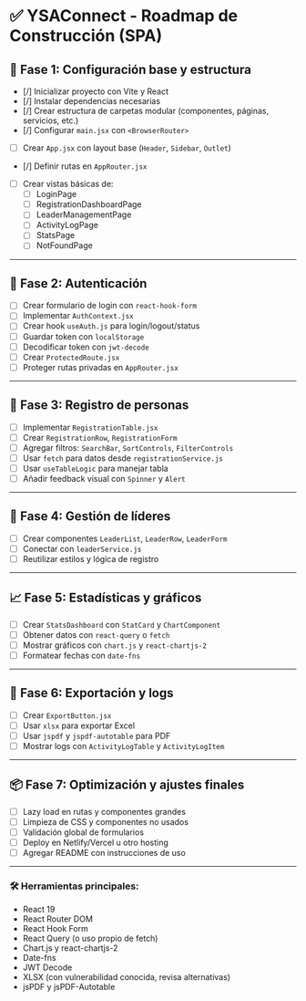 # ✅ YSAConnect - Roadmap de Construcción (SPA)

## 🧱 Fase 1: Configuración base y estructura
- [/] Inicializar proyecto con Vite y React
- [/] Instalar dependencias necesarias
- [/] Crear estructura de carpetas modular (componentes, páginas, servicios, etc.)
- [/] Configurar `main.jsx` con `<BrowserRouter>`
- [ ] Crear `App.jsx` con layout base (`Header`, `Sidebar`, `Outlet`)
- [/] Definir rutas en `AppRouter.jsx`
- [ ] Crear vistas básicas de:
  - [ ] LoginPage
  - [ ] RegistrationDashboardPage
  - [ ] LeaderManagementPage
  - [ ] ActivityLogPage
  - [ ] StatsPage
  - [ ] NotFoundPage

---

## 🔐 Fase 2: Autenticación
- [ ] Crear formulario de login con `react-hook-form`
- [ ] Implementar `AuthContext.jsx`
- [ ] Crear hook `useAuth.js` para login/logout/status
- [ ] Guardar token con `localStorage`
- [ ] Decodificar token con `jwt-decode`
- [ ] Crear `ProtectedRoute.jsx`
- [ ] Proteger rutas privadas en `AppRouter.jsx`

---

## 📄 Fase 3: Registro de personas
- [ ] Implementar `RegistrationTable.jsx`
- [ ] Crear `RegistrationRow`, `RegistrationForm`
- [ ] Agregar filtros: `SearchBar`, `SortControls`, `FilterControls`
- [ ] Usar `fetch` para datos desde `registrationService.js`
- [ ] Usar `useTableLogic` para manejar tabla
- [ ] Añadir feedback visual con `Spinner` y `Alert`

---

## 👥 Fase 4: Gestión de líderes
- [ ] Crear componentes `LeaderList`, `LeaderRow`, `LeaderForm`
- [ ] Conectar con `leaderService.js`
- [ ] Reutilizar estilos y lógica de registro

---

## 📈 Fase 5: Estadísticas y gráficos
- [ ] Crear `StatsDashboard` con `StatCard` y `ChartComponent`
- [ ] Obtener datos con `react-query` o `fetch`
- [ ] Mostrar gráficos con `chart.js` y `react-chartjs-2`
- [ ] Formatear fechas con `date-fns`

---

## 📝 Fase 6: Exportación y logs
- [ ] Crear `ExportButton.jsx`
- [ ] Usar `xlsx` para exportar Excel
- [ ] Usar `jspdf` y `jspdf-autotable` para PDF
- [ ] Mostrar logs con `ActivityLogTable` y `ActivityLogItem`

---

## 📦 Fase 7: Optimización y ajustes finales
- [ ] Lazy load en rutas y componentes grandes
- [ ] Limpieza de CSS y componentes no usados
- [ ] Validación global de formularios
- [ ] Deploy en Netlify/Vercel u otro hosting
- [ ] Agregar README con instrucciones de uso

---

### 🛠 Herramientas principales:
- React 19
- React Router DOM
- React Hook Form
- React Query (o uso propio de fetch)
- Chart.js y react-chartjs-2
- Date-fns
- JWT Decode
- XLSX (con vulnerabilidad conocida, revisa alternativas)
- jsPDF y jsPDF-Autotable